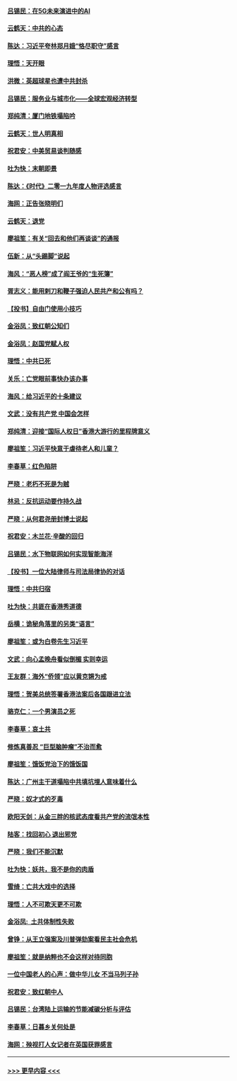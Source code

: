 #### [吕锡民：在5G未来演进中的AI](../pages/nsc993/n11730010.md?t=12182011) 
#### [云鹤天：中共的心态](../pages/nsc993/n11729906.md?t=12182011) 
#### [陈达：习近平夸林郑月娥“恪尽职守”感言](../pages/nsc993/n11729881.md?t=12182011) 
#### [理悟：天开眼](../pages/nsc993/n11729699.md?t=12182011) 
#### [洪微：英超球星也遭中共封杀](../pages/nsc993/n11727243.md?t=12182011) 
#### [吕锡民：服务业与城市化——全球宏观经济转型](../pages/nsc993/n11725845.md?t=12182011) 
#### [郑纯清：厦门地铁塌陷吟](../pages/nsc993/n11725813.md?t=12182011) 
#### [云鹤天：世人明真相](../pages/nsc993/n11725621.md?t=12182011) 
#### [祝君安：中美贸易谈判随感](../pages/nsc993/n11725609.md?t=12182011) 
#### [吐为快：末朝即景](../pages/nsc993/n11723365.md?t=12182011) 
#### [陈达：《时代》二零一九年度人物评选感言](../pages/nsc993/n11723337.md?t=12182011) 
#### [海网：正告张晓明们](../pages/nsc993/n11723228.md?t=12182011) 
#### [云鹤天：退党](../pages/nsc993/n11723056.md?t=12182011) 
#### [廖祖笙：有关“回去和他们再谈谈”的通报](../pages/nsc993/n11722442.md?t=12182011) 
#### [伍新：从“头踢脚”说起](../pages/nsc993/n11722429.md?t=12182011) 
#### [海风：“恶人榜”成了阎王爷的“生死簿”](../pages/nsc993/n11722272.md?t=12182011) 
#### [胥志义：能用剌刀和鞭子强迫人民共产和公有吗？](../pages/nsc993/n11720569.md?t=12182011) 
#### [【投书】自由门使用小技巧](../pages/nsc993/n11720180.md?t=12182011) 
#### [金浴凤：致红朝公知们](../pages/nsc993/n11720563.md?t=12182011) 
#### [金浴凤：赵国党赋人权](../pages/nsc993/n11720533.md?t=12182011) 
#### [理悟：中共已死](../pages/nsc993/n11720233.md?t=12182011) 
#### [关乐：亡党眼前事快办该办事](../pages/nsc993/n11719160.md?t=12182011) 
#### [海风：给习近平的十条建议](../pages/nsc993/n11717616.md?t=12182011) 
#### [文武：没有共产党 中国会怎样](../pages/nsc993/n11717584.md?t=12182011) 
#### [郑纯清：迎接“国际人权日”香港大游行的里程牌意义](../pages/nsc993/n11717417.md?t=12182011) 
#### [廖祖笙：习近平快意于虐待老人和儿童？](../pages/nsc993/n11715313.md?t=12182011) 
#### [李春草：红色陷阱](../pages/nsc993/n11715029.md?t=12182011) 
#### [严晓：老朽不死是为贼](../pages/nsc993/n11712910.md?t=12182011) 
#### [林忌：反抗运动要作持久战](../pages/nsc993/n11712623.md?t=12182011) 
#### [严晓：从何君尧册封博士说起](../pages/nsc993/n11712465.md?t=12182011) 
#### [祝君安：木兰花·辛酸的回归](../pages/nsc993/n11712381.md?t=12182011) 
#### [吕锡民：水下物联网如何实现智能海洋](../pages/nsc993/n11711158.md?t=12182011) 
#### [【投书】一位大陆律师与司法局律协的对话](../pages/nsc993/n11709675.md?t=12182011) 
#### [理悟：中共归宿](../pages/nsc993/n11710059.md?t=12182011) 
#### [吐为快：共匪在香港秀道德](../pages/nsc993/n11709979.md?t=12182011) 
#### [岳横：诡秘角落里的另类“语言”](../pages/nsc993/n11709792.md?t=12182011) 
#### [廖祖笙：或为白卷先生习近平](../pages/nsc993/n11708330.md?t=12182011) 
#### [文武：向心孟晚舟看似倒楣 实则幸运](../pages/nsc993/n11708236.md?t=12182011) 
#### [王友群：海外“侨领”应以黄克锵为戒](../pages/nsc993/n11706176.md?t=12182011) 
#### [理悟：贺美总统签署香港法案后各国跟进立法](../pages/nsc993/n11706853.md?t=12182011) 
#### [骆克仁：一个男演员之死](../pages/nsc993/n11706677.md?t=12182011) 
#### [李春草：哀土共](../pages/nsc993/n11706255.md?t=12182011) 
#### [修炼真善忍 “巨型脑肿瘤”不治而愈](../pages/nsc993/n11705340.md?t=12182011) 
#### [廖祖笙：饿饭党治下的饿饭国](../pages/nsc993/n11705085.md?t=12182011) 
#### [陈达：广州主干道塌陷中共填坑埋人意味着什么](../pages/nsc993/n11705046.md?t=12182011) 
#### [严晓：奴才式的歹毒](../pages/nsc993/n11704826.md?t=12182011) 
#### [欧阳天剑：从金三胖的核武态度看共产党的流氓本性](../pages/nsc993/n11702238.md?t=12182011) 
#### [陆客：找回初心 退出邪党](../pages/nsc993/n11702213.md?t=12182011) 
#### [严晓：我们不能沉默](../pages/nsc993/n11702110.md?t=12182011) 
#### [吐为快：妖共，我不是你的肉盾](../pages/nsc993/n11701366.md?t=12182011) 
#### [雪绮：亡共大戏中的选择](../pages/nsc993/n11699922.md?t=12182011) 
#### [理悟：人不可欺天更不可欺](../pages/nsc993/n11699657.md?t=12182011) 
#### [金浴凤:  土共体制性失败](../pages/nsc993/n11699361.md?t=12182011) 
#### [曾铮：从王立强案及川普弹劾案看民主社会危机](../pages/nsc993/n11699318.md?t=12182011) 
#### [廖祖笙：就是纳粹也不会这样对待同胞](../pages/nsc993/n11697658.md?t=12182011) 
#### [一位中国老人的心声：做中华儿女 不当马列子孙](../pages/nsc993/n11697525.md?t=12182011) 
#### [祝君安：致红朝中人](../pages/nsc993/n11697518.md?t=12182011) 
#### [吕锡民：台湾陆上运输的节能减碳分析与评估](../pages/nsc993/n11694983.md?t=12182011) 
#### [李春草：日暮乡关何处是](../pages/nsc993/n11694805.md?t=12182011) 
#### [海网：殃视打人女记者在英国获罪感言](../pages/nsc993/n11693832.md?t=12182011) 

----
#### [ >>> 更早内容 <<< ](../indexes/nsc993-earlier.md)
